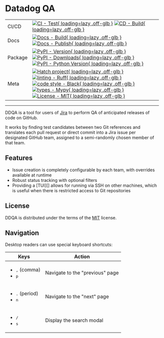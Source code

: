 # Datadog QA

| | |
| --- | --- |
| CI/CD | [![CI - Test](https://github.com/DataDog/ddqa/actions/workflows/test.yml/badge.svg){ loading=lazy .off-glb }](https://github.com/DataDog/ddqa/actions/workflows/test.yml) [![CD - Build](https://github.com/DataDog/ddqa/actions/workflows/build.yml/badge.svg){ loading=lazy .off-glb }](https://github.com/DataDog/ddqa/actions/workflows/build.yml) |
| Docs | [![Docs - Build](https://github.com/DataDog/ddqa/actions/workflows/docs.yml/badge.svg){ loading=lazy .off-glb }](https://github.com/DataDog/ddqa/actions/workflows/docs.yml) [![Docs - Publish](https://github.com/DataDog/ddqa/actions/workflows/publish-docs.yml/badge.svg){ loading=lazy .off-glb }](https://github.com/DataDog/ddqa/actions/workflows/publish-docs.yml) |
| Package | [![PyPI - Version](https://img.shields.io/pypi/v/ddqa.svg?logo=pypi&label=PyPI&logoColor=gold){ loading=lazy .off-glb }](https://pypi.org/project/ddqa/) [![PyPI - Downloads](https://img.shields.io/pypi/dm/ddqa.svg?color=blue&label=Downloads&logo=pypi&logoColor=gold){ loading=lazy .off-glb }](https://pypi.org/project/ddqa/) [![PyPI - Python Version](https://img.shields.io/pypi/pyversions/ddqa.svg?logo=python&label=Python&logoColor=gold){ loading=lazy .off-glb }](https://pypi.org/project/ddqa/) |
| Meta | [![Hatch project](https://img.shields.io/badge/%F0%9F%A5%9A-Hatch-4051b5.svg){ loading=lazy .off-glb }](https://github.com/pypa/hatch) [![linting - Ruff](https://img.shields.io/endpoint?url=https://raw.githubusercontent.com/charliermarsh/ruff/main/assets/badge/v0.json){ loading=lazy .off-glb }](https://github.com/charliermarsh/ruff) [![code style - Black](https://img.shields.io/badge/code%20style-black-000000.svg){ loading=lazy .off-glb }](https://github.com/psf/black) [![types - Mypy](https://img.shields.io/badge/types-Mypy-blue.svg){ loading=lazy .off-glb }](https://github.com/python/mypy) [![License - MIT](https://img.shields.io/badge/license-MIT-9400d3.svg){ loading=lazy .off-glb }](https://spdx.org/licenses/) |

-----

DDQA is a tool for users of [Jira](https://www.atlassian.com/software/jira) to perform QA of anticipated releases of code on GitHub.

It works by finding test candidates between two Git references and translates each pull request or direct commit into a Jira issue per designated GitHub team, assigned to a semi-randomly chosen member of that team.

## Features

- Issue creation is completely configurable by each team, with overrides available at runtime
- Robust status tracking with optional filters
- Providing a [TUI][] allows for running via SSH on other machines, which is useful when there is restricted access to Git repositories

## License

DDQA is distributed under the terms of the [MIT](https://spdx.org/licenses/MIT.html) license.

## Navigation

Desktop readers can use special keyboard shortcuts:

| Keys | Action |
| --- | --- |
| <ul><li><kbd>,</kbd> (comma)</li><li><kbd>p</kbd></li></ul> | Navigate to the "previous" page |
| <ul><li><kbd>.</kbd> (period)</li><li><kbd>n</kbd></li></ul> | Navigate to the "next" page |
| <ul><li><kbd>/</kbd></li><li><kbd>s</kbd></li></ul> | Display the search modal |
